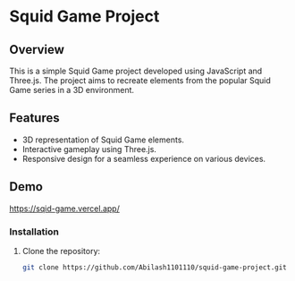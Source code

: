 # Squid Game Project

## Overview
This is a simple Squid Game project developed using JavaScript and Three.js. The project aims to recreate elements from the popular Squid Game series in a 3D environment.


## Features
- 3D representation of Squid Game elements.
- Interactive gameplay using Three.js.
- Responsive design for a seamless experience on various devices.

## Demo
https://sqid-game.vercel.app/


### Installation
1. Clone the repository:
   ```bash
   git clone https://github.com/Abilash1101110/squid-game-project.git

